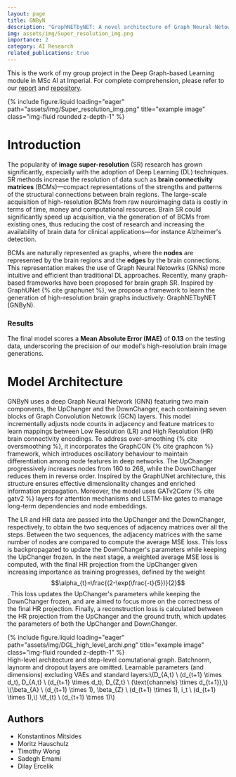 ```yaml
---
layout: page
title: GNByN
description: "GraphNETbyNET: A novel architecture of Graph Neural Netowrks (GNNs), inspired by a variety of GNN and NN architectures to generate high-resolution brain connectivity graphs from low-resolution ones." 
img: assets/img/Super_resolution_img.png
importance: 2
category: AI Research
related_publications: true
---
```

This is the work of my group project in the Deep Graph-based Learning module in MSc AI at Imperial. For complete comprehension, please refer to our [report](/assets/pdf/super_resolution_report.pdf) and [repository](https://github.com/konstantinosmitsides/BrainGraphSuperResolution).

<div class="row">
    <div class="col-sm mt-3 mt-md-0">
        {% include figure.liquid loading="eager" path="assets/img/Super_resolution_img.png" title="example image" class="img-fluid rounded z-depth-1" %}
    </div>
</div>

# Introduction
The popularity of **image super-resolution** (SR) research has grown significantly, especially with the adoption of Deep Learning (DL) techniques. SR methods increase the resolution of data such as **brain connectivity matrices** (BCMs)—compact representations of the strengths and patterns of the structural connections between brain regions. The large-scale acquisition of high-resolution BCMs from raw neuroimaging data is costly in terms of time, money and computational resources. Brain SR could significantly speed up acquisition, via the generation of of BCMs from existing ones, thus reducing the cost of research and increasing the availability of brain data for clinical applications—for instance Alzheimer's detection.

BCMs are naturally represented as graphs, where the **nodes** are represented by the brain regions and the **edges** by the brain connections. This representation makes the use of Graph Neural Netowrks (GNNs) more intuitive and efficient than traditional DL approaches. Recently, many graph-based frameworks have been proposed for brain graph SR. Inspired by GraphUNet {% cite graphunet %}, we propose a framework to learn the generation of high-resolution brain graphs inductively: GraphNETbyNET (GNByN).

### Results

The final model scores a **Mean Absolute Error (MAE)** of **0.13** on the testing data, underscoring the precision of our model's high-resolution brain image generations.

# Model Architecture
GNByN uses a deep Graph Neural Network (GNN) featuring two main components, the UpChanger and the DownChanger, each containing seven blocks of Graph Convolution Netowrk (GCN) layers. This model incrementally adjusts node counts in adjacency and feature matrices to learn mappings between Low Resolution (LR) and High Resolution (HR) brain connectivity encodings. To address over-smoothing {% cite oversmoothing %}, it incorporates the GraphCON {% cite graphcon %} framework, which introduces oscillatory behaviour to maintain differentiation among node features in deep networks. The UpChanger progressively increases nodes from 160 to 268, while the DownChanger reduces them in reverse order. Inspired by the GraphUNet architecture, this structure ensures effective dimensionality changes and enriched information propagation. Moreover, the model uses GATv2Conv {% cite gatv2 %} layers for attention mechanisms and LSTM-like gates to manage long-term dependencies and node embeddings.

The LR and HR data are passed into the UpChanger and the DownChanger, respectively, to obtain the two sequences of adjacency matrices over all the steps. Between the two sequences, the adjacency matrices with the same number of nodes are compared to compute the average MSE loss. This loss is backpropagated to update the DownChanger's parameters while keeping the UpChanger frozen. In the next stage, a weighted average MSE loss is computed, with the final HR projection from the UpChanger given increasing importance as training progresses, defined by the weight $$\alpha_{t}=\frac{(2-\exp(\frac{-t}{5})}{2}$$. This loss updates the UpChanger's parameters while keeping the DownChanger frozen, and are aimed to focus more on the correctness of the final HR projection. Finally, a reconstruction loss is calculated between the HR projection from the UpChanger and the ground truth, which updates the parameters of both the UpChanger and DownChanger.

<div class="row">
    <div class="col-sm mt-3 mt-md-0">
        {% include figure.liquid loading="eager" path="assets/img/DGL_high_level_archi.png" title="example image" class="img-fluid rounded z-depth-1" %}
    </div>
</div>
<div class="caption">
    High-level architecture and step-level comutational graph. Batchnorm, laynorm and dropout layers are omitted. Learnable parameters (and dimensions) excluding VAEs and standard layers:\(D_{A,t} \ (d_{t+1} \times d_t), D_{A,t} \ (d_{t+1} \times d_t), D_{Z,t} \ (\text{channels} \times d_{t+1}),\)
    \(\beta_{A} \ (d_{t+1} \times 1), \beta_{Z} \ (d_{t+1} \times 1), i_t \ (d_{t+1} \times 1),\)
    \(f_{t} \ (d_{t+1} \times 1)\)
</div>

## Authors
- Konstantinos Mitsides
- Moritz Hauschulz
- Timothy Wong
- Sadegh Emami
- Dilay Ercelik

